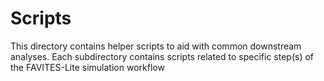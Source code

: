 # Scripts
This directory contains helper scripts to aid with common downstream analyses. Each subdirectory contains scripts related to specific step(s) of the FAVITES-Lite simulation workflow
